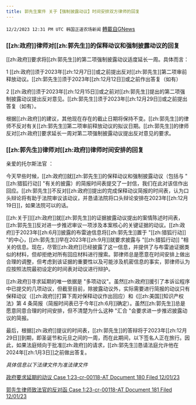 ```yaml
---
title: 郭先生案件 关于【强制披露动议】时间安排双方律师的回复
---
```

`12/2/2023 12:31 PM UTC 韩国正道农场新闻` [轉載自GNews](https://gnews.org/articles/2063149)

### [[zh:政府]]律师对[[zh:郭先生]]的保释动议和强制披露动议的回复

[[zh:政府]]要求将[[zh:郭先生]]的第二项强制披露动议适度延长一周。具体而言：

1 [[zh:政府]]须于2023年[[zh:12月7日]]或之前提出反对[[zh:郭先生]]第二项审前释放动议。[[zh:郭先生]]须于2023年[[zh:12月12日]]或之前作出答复（如有）

2 [[zh:政府]]须于2023年[[zh:12月15日]]或之前对[[zh:郭先生]]提出的第二项强制披露动议提出反对意见。[[zh:郭先生]]须于2023年[[zh:12月29日]]或之前提出答复（如有）。

根据[[zh:政府]]的建议，其他现在存在的截止日期将保持不变。[[zh:郭先生]]的律师不反对有关[[zh:郭先生]]第二项审前释放动议的拟议日期。[[zh:郭先生]]的律师反对[[zh:政府]]要求延长一周对第二项强制披露动议提出反对意见的要求。

### [[zh:郭先生]]律师对[[zh:政府]]律师时间安排的回复

亲爱的托尔斯法官 ：

今天早些时候，[[zh:政府]]就[[zh:郭先生]]的保释动议和强制披露动议（包括与 "[[zh:猎狐行动]] "有关的披露）的简报时间表提交了一封信，我们在此对该信作出回应。[[zh:郭先生]]不反对[[zh:政府]]提出的完成保释动议简报的时间表，认为口头辩论将有助于法院审议该动议，并恳请法院将口头辩论安排在2023年[[zh:12月19日]]，如果法院可以的话。

[[zh:关于]][[zh:政府]]就[[zh:郭先生]]的证据披露动议提出的案情陈述时间表，[[zh:郭先生]]反对进一步推迟审议一项涉及本案核心的关键证据的动议。[[zh:政府]]于2023年[[zh:6月]]披露的布雷迪信息将[[zh:郭先生]]置于 "[[zh:猎狐行动]] "的中心，[[zh:郭先生]]早在2023年[[zh:9月]]就要求披露与 "[[zh:猎狐行动]] "相关的信息。现在，尽管[[zh:政府]]已经披露了这一信息，并提供了与布雷迪证据类似的材料，但却拒绝对所有回应材料进行搜索。郭律师总是愿意在时间安排上做出合理的调整，但考虑到该证据的重要性以及可能涉及机密信息的事实，郭律师认为应按照法院最初设定的时间表对动议进行辩护。

[[zh:政府]]寻求延期的唯一依据是 "多项动议"。虽然[[zh:政府]]援引了本诉讼程序中已提交的几项动议，但截至目前，除披露动议外，实际需要进行简报的动议只有保释动议（[[zh:政府]]打算下周对保释动议作出回应）和《[[zh:美国]]知识产权法》第 4 条简报（简报时间表已于今年[[zh:6月]]确定）。虽然[[zh:郭先生]]总是愿意同意合理的时间安排，但不清楚为什么这种 "汇合 "会要求进一步推迟披露动议的简报。

最后，根据[[zh:政府]]提议的时间表，[[zh:郭先生]]的答辩将于2023年[[zh:12月29日]]到期，即圣诞节和元旦之间的一周，而在此期间，以下签名人正在旅行。因此，如果法庭倾向于批准[[zh:政府]]的请求，[[zh:郭先生]]恳请法庭允许他在2024年[[zh:1月3日]]之前做出答复。

*具体信息以下法律文件为准法律文件*

[政府要求延期的动议 Case 1:23-cr-00118-AT Document 180 Filed 12/01/23](https://nfscofficial.com/wp-content/uploads/2023/12/180.pdf)

[郭先生律师致法官的反对函 Case 1:23-cr-00118-AT Document 181 Filed 12/01/23](https://nfscofficial.com/wp-content/uploads/2023/12/181.pdf)

